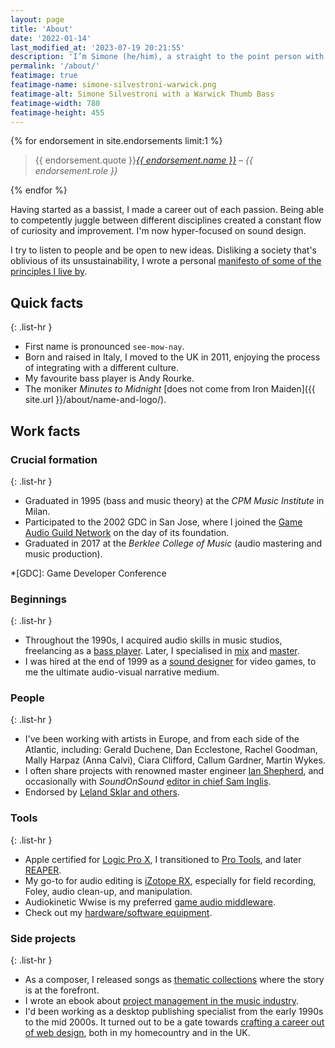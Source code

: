```yaml
---
layout: page
title: 'About'
date: '2022-01-14'
last_modified_at: '2023-07-19 20:21:55'
description: 'I’m Simone (he/him), a straight to the point person with a major interest in sound design, music, and programming.'
permalink: '/about/'
featimage: true
featimage-name: simone-silvestroni-warwick.png
featimage-alt: Simone Silvestroni with a Warwick Thumb Bass
featimage-width: 780
featimage-height: 455
---
```

<aside>
  {% for endorsement in site.endorsements limit:1 %}
  <blockquote>
    <p>{{ endorsement.quote }}<cite><a href="{{ endorsement.url }}">{{ endorsement.name }}</a> &ndash; {{ endorsement.role }}</cite></p>
  </blockquote>
  {% endfor %}
</aside>

Having started as a bassist, I made a career out of each passion. Being able to competently juggle between different disciplines created a constant flow of curiosity and improvement. I'm now hyper-focused on sound design.

I try to listen to people and be open to new ideas. Disliking a society that's oblivious of its unsustainability, I wrote a personal [manifesto of some of the principles I live by](/personal-manifesto/).

## Quick facts

{: .list-hr }
- First name is pronounced `see-mow-nay`.
- Born and raised in Italy, I moved to the UK in 2011, enjoying the process of integrating with a different culture.
- My favourite bass player is Andy Rourke.
- The moniker _Minutes to Midnight_ [does not come from Iron Maiden]({{ site.url }}/about/name-and-logo/).

## Work facts

### Crucial formation

{: .list-hr }
- Graduated in 1995 (bass and music theory) at the _CPM Music Institute_ in Milan.
- Participated to the 2002 GDC in San Jose, where I joined the [Game Audio Guild Network](/work/sound-design/ruff-trigger-playstation2-game/#game-developer-conference-and-gang) on the day of its foundation.
- Graduated in 2017 at the _Berklee College of Music_ (audio mastering and music production).

*[GDC]: Game Developer Conference

### Beginnings

{: .list-hr }
- Throughout the 1990s, I acquired audio skills in music studios, freelancing as a [bass player](/blog/tag/bass/). Later, I specialised in [mix](/blog/tag/mix/) and [master](/blog/tag/master/).
- I was hired at the end of 1999 as a [sound designer](/blog/tag/sound-design/) for video games, to me the ultimate audio-visual narrative medium.

### People

{: .list-hr }
- I've been working with artists in Europe, and from each side of the Atlantic, including: Gerald Duchene, Dan Ecclestone, Rachel Goodman, Mally Harpaz (Anna Calvi), Ciara Clifford, Callum Gardner, Martin Wykes.
- I often share projects with renowned master engineer [Ian Shepherd](https://productionadvice.co.uk/about/), and occasionally with _SoundOnSound_ [editor in chief Sam Inglis](https://www.soundonsound.com/author/sam-inglis).
- Endorsed&nbsp;by [Leland Sklar and others](/work/endorsements/).

### Tools

{: .list-hr }
- Apple certified for [Logic Pro X](/blog/tag/logic-pro/), I transitioned to [Pro Tools](/blog/tag/pro-tools/), and later [REAPER](/blog/tag/reaper/).
- My go-to for audio editing is [iZotope RX](/blog/tag/izotope-rx/), especially for field recording, Foley, audio clean-up, and manipulation.
- Audiokinetic Wwise is my preferred [game audio middleware](/blog/tag/middleware/).
- Check out my [hardware/software equipment](/uses/).

### Side projects

{: .list-hr }
- As a composer, I released songs as [thematic collections](/work/music/) where the story is at the forefront.
- I wrote an ebook about [project management in the music industry](/blog/project-management/).
- I'd been working as a desktop publishing specialist from the early 1990s to the mid 2000s. It turned out to be a gate towards [crafting a career out of web design](https://simonesilvestroni.com), both in my homecountry and in the UK.